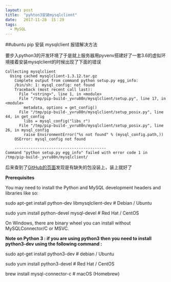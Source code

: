 ```yaml
---
layout: post
title:  "pyhton3安装mysqlclient"
date:	2017-11-28  15：29
tags:
  - MySQL
---
```


##ubuntu pip 安装 mysqlclient 报错解决方法

要步入python3的开发环境了于是就上服务器用pyvenv搭建好了一套3.6的虚拟环境接着安装mysqlclient的时候出现了下面的错误
```
Collecting mysqlclient
  Using cached mysqlclient-1.3.12.tar.gz
    Complete output from command python setup.py egg_info:
    /bin/sh: 1: mysql_config: not found
    Traceback (most recent call last):
      File "<string>", line 1, in <module>
      File "/tmp/pip-build-_yvru80n/mysqlclient/setup.py", line 17, in <module>
        metadata, options = get_config()
      File "/tmp/pip-build-_yvru80n/mysqlclient/setup_posix.py", line 44, in get_config
        libs = mysql_config("libs_r")
      File "/tmp/pip-build-_yvru80n/mysqlclient/setup_posix.py", line 26, in mysql_config
        raise EnvironmentError("%s not found" % (mysql_config.path,))
    OSError: mysql_config not found

    ----------------------------------------
Command "python setup.py egg_info" failed with error code 1 in /tmp/pip-build-_yvru80n/mysqlclient/
```

后来查到了[GitHub的页面](https://github.com/PyMySQL/mysqlclient-python)发现是有缺失的包没装上，装上就好了

**Prerequisites**

You may need to install the Python and MySQL development headers and libraries like so:

sudo apt-get install python-dev libmysqlclient-dev # Debian / Ubuntu

sudo yum install python-devel mysql-devel # Red Hat / CentOS

On Windows, there are binary wheel you can install without MySQLConnector/C or MSVC.

**Note on Python 3 : if you are using python3 then you need to install python3-dev using the following command :**

sudo apt-get install python3-dev # debian / Ubuntu

sudo yum install python3-devel # Red Hat / CentOS

brew install mysql-connector-c # macOS (Homebrew)

